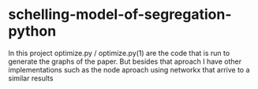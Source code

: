 # schelling-model-of-segregation-python
In this project optimize.py / optimize.py(1) are the code that is run to generate the graphs of the paper.
But besides that aproach I have other implementations such as the node aproach using networkx that arrive to a similar results

